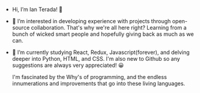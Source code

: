 - Hi, I’m Ian Terada! 👋


- :brain: I’m interested in 
developing experience with projects through open-source collaboration. That's why we're all here right? Learning from a bunch of wicked smart people and hopefully giving back as much as we can.



- :thinking: I’m currently studying React, Redux, Javascript(forever), and delving deeper into Python, HTML, and CSS. I'm also new to Github so any suggestions are always very appreciated! :grinning:

  I'm fascinated by the Why's of programming, and the endless innumerations and improvements that go into these living languages. 









<!---
teradaian/teradaian is a ✨ special ✨ repository because its `README.md` (this file) appears on your GitHub profile.
You can click the Preview link to take a look at your changes.
--->
